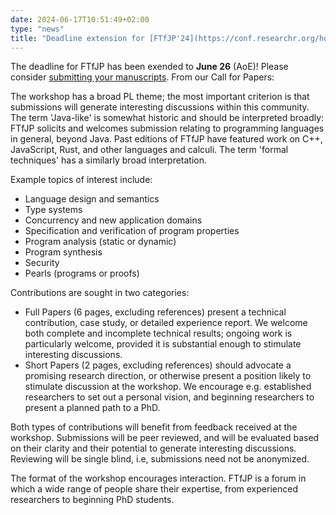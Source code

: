 ```yaml
---
date: 2024-06-17T10:51:49+02:00
type: "news"
title: "Deadline extension for [FTfJP'24](https://conf.researchr.org/home/issta-ecoop-2024/FTfJP-2024)."
---
```


The deadline for FTfJP has been exended to **June 26** (AoE)!
Please consider [submitting your manuscripts](https://easychair.org/conferences/?conf=ftfjp2024).
From our Call for Papers:

The workshop has a broad PL theme; the most important criterion is that
submissions will generate interesting discussions within this community. The
term 'Java-like' is somewhat historic and should be interpreted broadly: FTfJP
solicits and welcomes submission relating to programming languages in general,
beyond Java. Past editions of FTfJP have featured work on C++, JavaScript, Rust,
and other languages and calculi. The term 'formal techniques' has a similarly
broad interpretation. 

Example topics of interest include:

- Language design and semantics
- Type systems
- Concurrency and new application domains
- Specification and verification of program properties
- Program analysis (static or dynamic) 
- Program synthesis
- Security
- Pearls (programs or proofs)

Contributions are sought in two categories:

- Full Papers (6 pages, excluding references) present a technical contribution, case study, or detailed experience report. We welcome both complete and incomplete technical results; ongoing work is particularly welcome, provided it is substantial enough to stimulate interesting discussions.
- Short Papers (2 pages, excluding references) should advocate a promising research direction, or otherwise present a position likely to stimulate discussion at the workshop. We encourage e.g. established researchers to set out a personal vision, and beginning researchers to present a planned path to a PhD.

Both types of contributions will benefit from feedback received at the workshop. Submissions will be peer reviewed, and will be evaluated based on their clarity and their potential to generate interesting discussions. Reviewing will be single blind, i.e, submissions need not be anonymized.

The format of the workshop encourages interaction. FTfJP is a forum in which a wide range of people share their expertise, from experienced researchers to beginning PhD students.

